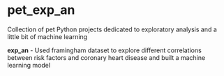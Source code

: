 # pet_exp_an
Collection of pet Python projects dedicated to exploratory analysis and a little bit of machine learning

 __exp_an__ - Used framingham dataset to explore different correlations between risk factors and coronary heart disease and built a machine learning model


